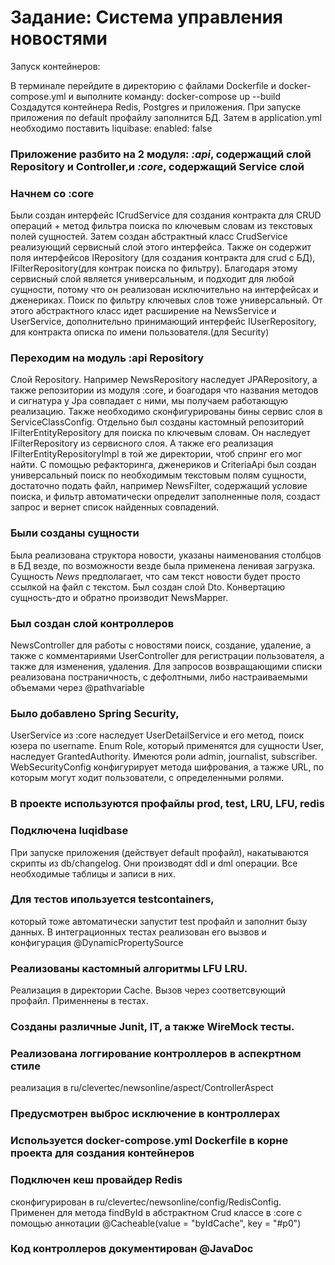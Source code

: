 # Задание: Система управления новостями
Запуск контейнеров:

В терминале перейдите в директорию с файлами Dockerfile и docker-compose.yml и выполните команду:
docker-compose up --build
Создадутся контейнера Redis, Postgres и приложения.
При запуске приложения по default профайлу заполнится БД. Затем в application.yml  необходимо поставить liquibase:
enabled: false

### Приложение разбито на 2 модуля: *:api*, содержащий слой Repository и Controller,и *:core*, содержащий Service слой

### Начнем со :core
Были создан интерфейс ICrudService для создания контракта для CRUD операций + метод фильтра поиска по ключевым словам из
текстовых полей сущностей. Затем создан абстрактный класс CrudService реализующий сервисный слой этого интерфейса.
Также он содержит поля интерфейсов IRepository (для создания контракта для crud c БД), IFilterRepository(для контрак 
поиска по фильтру). 
Благодаря этому сервисный слой является универсальным, и подходит для любой сущности, потому что он реализован исключительно
на интерфейсах и дженериках. Поиск по фильтру ключевых слов тоже универсальный.
От этого абстрактного класс идет расширение на NewsService и UserService, дополнительно принимающий интерфейс IUserRepository,
для контракта описка по имени пользователя.(для Security)
### Переходим на модуль :api Repository
Слой Repository. Например NewsRepository наследует JPARepository, а также репозитории из модуля :core, и боагодаря что 
названия методов и сигнатура у Jpa совпадает с ними, мы получаем работающую реализацию. 
Также необходимо сконфигурированы бины сервис слоя в ServiceClassConfig.
Отдельно был созданы кастомный репозиторий IFilterEntityRepository для поиска по ключевым словам. Он наследует IFilterRepository
из сервисного слоя. А также его реализация IFilterEntityRepositoryImpl в той же директории, чтоб спринг его мог найти.
С помощью рефакторинга, дженериков и CriteriaApi был создан универсальный поиск по необходимым текстовым полям сущности,
достаточно подать файл, например NewsFilter, содержащий условие поиска, и фильтр автоматически определит заполненные поля,
создаст запрос и вернет список найденных совпадений.
### Были созданы сущности
Была реализована структора новости, указаны наименования столбцов в БД везде, по возможности везде была применена ленивая загрузка.
Сущность *News* предполагает, что сам текст новости будет просто ссылкой на файл с текстом.
Был создан слой Dto. Конвертацию сущность-дто и обратно производит NewsMapper.
### Был создан слой контроллеров 
NewsController для работы с новостями поиск, создание, удаление, а также с комментариями
UserController для регистрации пользователя, а также для изменения, удаления. 
Для запросов возвращающими списки реализована постраничность, с дефолтными, либо настраиваемыми объемами через @pathvariable
### Было добавлено Spring Security,
UserService из :core наследует UserDetailService и его метод, поиск юзера по username.
Enum Role, который применятся для сущности User, наследует GrantedAuthority. Имеются роли admin, journalist, subscriber.
WebSecurityConfig конфигурирует метода шифрования, а тажже URL, по которым могут ходит пользователи, с определенными ролями.
### В проекте используются профайлы prod, test, LRU, LFU, redis
### Подключена luqidbase
При запуске приложения (действует default профайл), накатываются скрипты из db/changelog. Они производят ddl и dml операции.
Все необходимые таблицы и записи в них.
### Для тестов ипользуется testcontainers,
который тоже автоматически запустит test профайл и заполнит бызу данных.
В интеграционных тестах реализован его вызвов и конфигурация  @DynamicPropertySource
### Реализованы кастомный алгоритмы LFU LRU. 
Реализация в директории Cache. Вызов через соответсвующий профайл. Применнены в тестах.
### Созданы различные Junit, IT, а также  WireMock тесты.
### Реализована логгирование контроллеров в аспекртном стиле
реализация в ru/clevertec/newsonline/aspect/ControllerAspect
### Предусмотрен выброс исключение в контроллерах
### Используется docker-compose.yml Dockerfile в корне проекта для создания контейнеров
### Подключен кеш провайдер Redis
сконфигурирован в ru/clevertec/newsonline/config/RedisConfig. Применен для метода findById
в абстрактном Crud классе в :core с помощью аннотации @Cacheable(value = "byIdCache", key = "#p0")
###  Код контроллеров документирован @JavaDoc













